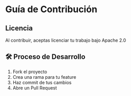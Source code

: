 # Guía de Contribución

## Licencia
Al contribuir, aceptas licenciar tu trabajo bajo Apache 2.0

## 🛠️ Proceso de Desarrollo
1. Fork el proyecto
2. Crea una rama para tu feature
3. Haz commit de tus cambios
4. Abre un Pull Request